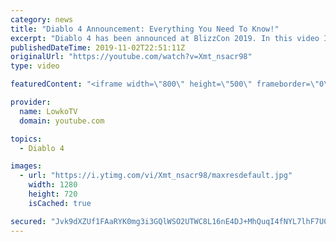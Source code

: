 ```yaml
---
category: news
title: "Diablo 4 Announcement: Everything You Need To Know!"
excerpt: "Diablo 4 has been announced at BlizzCon 2019. In this video I go over everything you need to know about this upcoming Blizzard Entertainment game."
publishedDateTime: 2019-11-02T22:51:11Z
originalUrl: "https://youtube.com/watch?v=Xmt_nsacr98"
type: video

featuredContent: "<iframe width=\"800\" height=\"500\" frameborder=\"0\" src=\"https://www.youtube.com/embed/Xmt_nsacr98\" allow=\"accelerometer; autoplay; encrypted-media; gyroscope; picture-in-picture\" allowfullscreen></iframe>"

provider:
  name: LowkoTV
  domain: youtube.com

topics:
  - Diablo 4

images:
  - url: "https://i.ytimg.com/vi/Xmt_nsacr98/maxresdefault.jpg"
    width: 1280
    height: 720
    isCached: true

secured: "Jvk9dXZUf1FAaRYK0mg3i3GQlWSO2UTWC8L16nE4DJ+MhQuqI4fNYL7lhF7U0011Z60tLcIbeefQqU1OhaCAs9G1ax0p1+nasavCQgundRg4IAAXmayDxqUt5vUIilXtd7oPPWZIBv4osJLhuqudB9GQ5jJMBkLjI399IH3mp/y0axJwUYLlBPGGwvtg2dqH0wJqVmsb8Oqyb0ZdkKtcuvy1CIKI5JFy8+jxlibuQq0F+riaAMcIybRCCRseddw/u7b19VHb5Za9DZbXZUdSqvve5WhCQSPfPCPItMk4wyuQjopO9mYXCPu4kxb15OV7jIvIUQK1IVGUjqtoY0HF/xbVXAUr9P9171mQfnB8+9lclWZzSn+DaOwHWr4wLLveMETE90ng1AUUNWIIK3lVng91edLBW+hMAlY8VA+wmQG725ZBfwrjkOHnbFHfXmDN;jfOjdxsdbaxxwabt1yL2Hg=="
---
```


